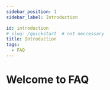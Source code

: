 ```yaml
---
sidebar_position: 1
sidebar_label: Introduction

id: introduction
# slug: /quickstart  # not neccessary
title: Introduction
tags:
  - FAQ
---
```


# Welcome to FAQ